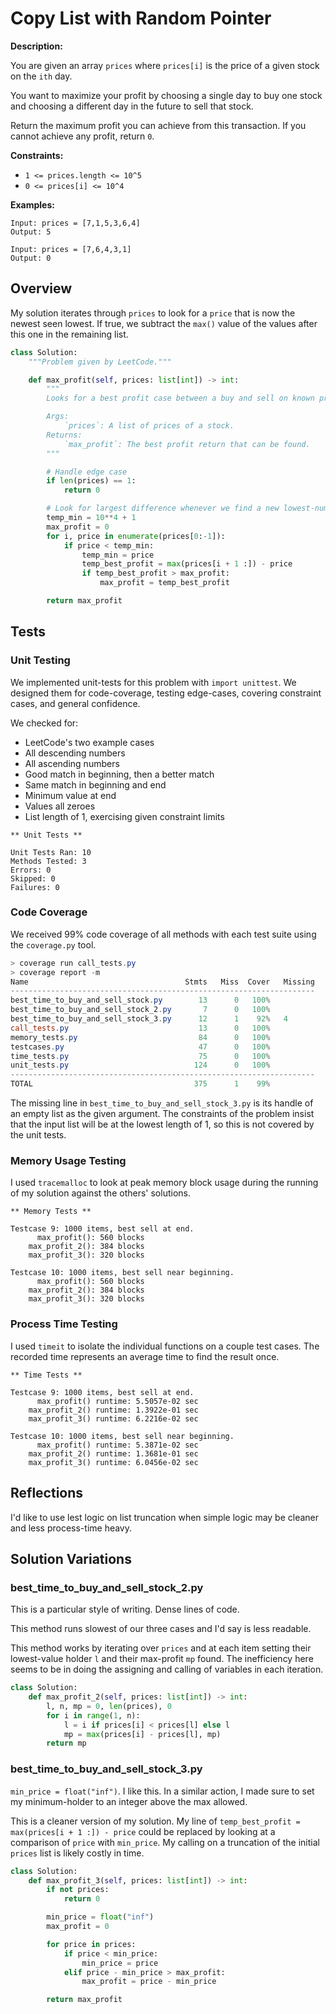 # Copy List with Random Pointer

**Description:**

You are given an array `prices` where `prices[i]` is the price of a given stock on the `ith` day.

You want to maximize your profit by choosing a single day to buy one stock and choosing a different day in the future to sell that stock.

Return the maximum profit you can achieve from this transaction. If you cannot achieve any profit, return `0`.

**Constraints:**

- `1 <= prices.length <= 10^5`
- `0 <= prices[i] <= 10^4`

**Examples:**

```text
Input: prices = [7,1,5,3,6,4]
Output: 5

Input: prices = [7,6,4,3,1]
Output: 0
```

## Overview

My solution iterates through `prices` to look for a `price` that is now the newest seen lowest. If true, we subtract the `max()` value of the values after this one in the remaining list.

```python
class Solution:
    """Problem given by LeetCode."""

    def max_profit(self, prices: list[int]) -> int:
        """
        Looks for a best profit case between a buy and sell on known prices.

        Args:
            `prices`: A list of prices of a stock.
        Returns:
            `max_profit`: The best profit return that can be found.
        """

        # Handle edge case
        if len(prices) == 1:
            return 0

        # Look for largest difference whenever we find a new lowest-num
        temp_min = 10**4 + 1
        max_profit = 0
        for i, price in enumerate(prices[0:-1]):
            if price < temp_min:
                temp_min = price
                temp_best_profit = max(prices[i + 1 :]) - price
                if temp_best_profit > max_profit:
                    max_profit = temp_best_profit

        return max_profit
```

## Tests

### Unit Testing

We implemented unit-tests for this problem with `import unittest`. We designed them for code-coverage, testing edge-cases, covering constraint cases, and general confidence.

We checked for:

- LeetCode's two example cases
- All descending numbers
- All ascending numbers
- Good match in beginning, then a better match
- Same match in beginning and end
- Minimum value at end
- Values all zeroes
- List length of 1, exercising given constraint limits

```text
** Unit Tests **

Unit Tests Ran: 10
Methods Tested: 3
Errors: 0
Skipped: 0
Failures: 0
```

### Code Coverage

We received 99% code coverage of all methods with each test suite using the `coverage.py` tool.

```PowerShell
> coverage run call_tests.py
> coverage report -m
Name                                   Stmts   Miss  Cover   Missing
--------------------------------------------------------------------
best_time_to_buy_and_sell_stock.py        13      0   100%
best_time_to_buy_and_sell_stock_2.py       7      0   100%
best_time_to_buy_and_sell_stock_3.py      12      1    92%   4
call_tests.py                             13      0   100%
memory_tests.py                           84      0   100%
testcases.py                              47      0   100%
time_tests.py                             75      0   100%
unit_tests.py                            124      0   100%
--------------------------------------------------------------------
TOTAL                                    375      1    99%
```

The missing line in `best_time_to_buy_and_sell_stock_3.py` is its handle of an empty list as the given argument. The constraints of the problem insist that the input list will be at the lowest length of 1, so this is not covered by the unit tests.

### Memory Usage Testing

I used `tracemalloc` to look at peak memory block usage during the running of my solution against the others' solutions.

```text
** Memory Tests **

Testcase 9: 1000 items, best sell at end.
      max_profit(): 560 blocks
    max_profit_2(): 384 blocks
    max_profit_3(): 320 blocks

Testcase 10: 1000 items, best sell near beginning.
      max_profit(): 560 blocks
    max_profit_2(): 384 blocks
    max_profit_3(): 320 blocks
```

### Process Time Testing

I used `timeit` to isolate the individual functions on a couple test cases. The recorded time represents an average time to find the result once.

```text
** Time Tests **

Testcase 9: 1000 items, best sell at end.
      max_profit() runtime: 5.5057e-02 sec
    max_profit_2() runtime: 1.3922e-01 sec
    max_profit_3() runtime: 6.2216e-02 sec

Testcase 10: 1000 items, best sell near beginning.
      max_profit() runtime: 5.3871e-02 sec
    max_profit_2() runtime: 1.3681e-01 sec
    max_profit_3() runtime: 6.0456e-02 sec
```

## Reflections

I'd like to use lest logic on list truncation when simple logic may be cleaner and less process-time heavy.

## Solution Variations

### best_time_to_buy_and_sell_stock_2.py

This is a particular style of writing. Dense lines of code.

This method runs slowest of our three cases and I'd say is less readable.

This method works by iterating over `prices` and at each item setting their lowest-value holder `l` and their max-profit `mp` found. The inefficiency here seems to be in doing the assigning and calling of variables in each iteration.

```python
class Solution:
    def max_profit_2(self, prices: list[int]) -> int:
        l, n, mp = 0, len(prices), 0
        for i in range(1, n):
            l = i if prices[i] < prices[l] else l
            mp = max(prices[i] - prices[l], mp)
        return mp
```

### best_time_to_buy_and_sell_stock_3.py

`min_price = float("inf")`. I like this. In a similar action, I made sure to set my minimum-holder to an integer above the max allowed.

This is a cleaner version of my solution. My line of `temp_best_profit = max(prices[i + 1 :]) - price` could be replaced by looking at a comparison of `price` with `min_price`. My calling on a truncation of the initial `prices` list is likely costly in time.

```python
class Solution:
    def max_profit_3(self, prices: list[int]) -> int:
        if not prices:
            return 0

        min_price = float("inf")
        max_profit = 0

        for price in prices:
            if price < min_price:
                min_price = price
            elif price - min_price > max_profit:
                max_profit = price - min_price

        return max_profit
```
